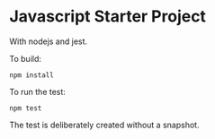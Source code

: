 Javascript Starter Project
==========================

With nodejs and jest.

To build:

	npm install

To run the test:

	npm test


The test is deliberately created without a snapshot.
